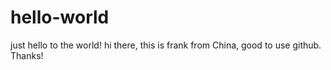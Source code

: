 # hello-world
just hello to the world!
hi there,
this is frank from China, good to use github. Thanks!
